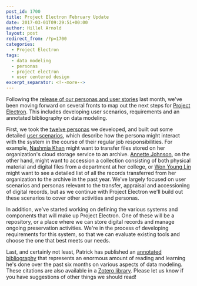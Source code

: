 ```yaml
---
post_id: 1700
title: Project Electron February Update
date: 2017-03-01T09:29:51+00:00
author: Hillel Arnold
layout: post
redirect_from: /?p=1700
categories:
  - Project Electron
tags:
  - data modeling
  - personas
  - project electron
  - user centered design
excerpt_separator: <!--more-->
---
```

Following the [release of our personas and user stories](/project-electron-january-update) last month, we've been moving forward on several fronts to map out the next steps for [Project Electron](http://projectelectron.rockarch.org/). This includes developing user scenarios, requirements and an annotated bibliography on data modeling.<!--more-->

First, we took the [twelve personas](https://github.com/RockefellerArchiveCenter/personas/tree/master/project-electron-personas) we developed, and built out some detailed [user scenarios](https://www.usability.gov/how-to-and-tools/methods/scenarios.html), which describe how the persona might interact with the system in the course of their regular job responsibilities. For example, [Nashmia Khan](https://github.com/RockefellerArchiveCenter/personas/blob/master/project-electron-personas/records-and-information-manager.md) might want to transfer files stored on her organization's cloud storage service to an archive. [Annette Johnson](https://github.com/RockefellerArchiveCenter/personas/blob/master/project-electron-personas/appraisal-and-acquisitions-archivist.md), on the other hand, might want to accession a collection consisting of both physical material and digital files from a department at her college, or [Won Young Lin](https://github.com/RockefellerArchiveCenter/personas/blob/master/project-electron-personas/communications-manager.md) might want to see a detailed list of all the records transferred from her organization to the archive in the past year. We've largely focused on user scenarios and personas relevant to the transfer, appraisal and accessioning of digital records, but as we continue with Project Electron we'll build out these scenarios to cover other activities and personas.

In addition, we've started working on defining the various systems and components that will make up Project Electron. One of these will be a repository, or a place where we can store digital records and manage ongoing preservation activities. We're in the process of developing requirements for this system, so that we can evaluate existing tools and choose the one that best meets our needs.

Last, and certainly not least, Patrick has published an [annotated bibliography](https://github.com/RockefellerArchiveCenter/rac-data-model/blob/master/data_model_bibliography.md) that represents an enormous amount of reading and learning he's done over the past six months on various aspects of data modeling. These citations are also available in a [Zotero library](https://www.zotero.org/groups/d-team_readings/items/collectionKey/C487VG6E). Please let us know if you have suggestions of other things we should read!
